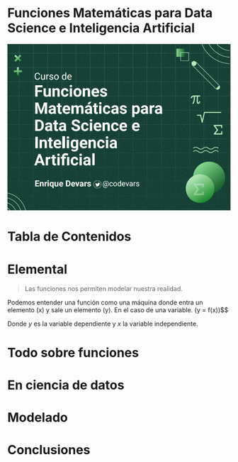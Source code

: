 # Funciones Matemáticas para Data Science e Inteligencia Artificial

![Portada](../images/funciones_matematicas/Portada_Platzi_Functions_ML.png)

# Tabla de Contenidos


# Elemental

> Las funciones nos permiten modelar nuestra realidad.

Podemos entender una función como una máquina donde entra un elemento \(x\) y
sale un elemento \(y\). En el caso de una variable. \(y = f(x)\)$$ 

Donde $y$ es la variable dependiente y $x$ la variable independiente.


# Todo sobre funciones

# En ciencia de datos

# Modelado

# Conclusiones


